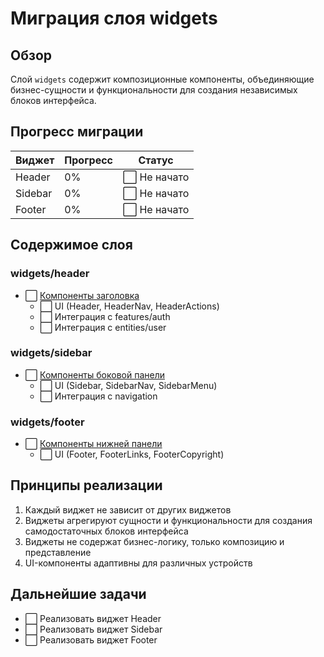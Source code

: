 # Миграция слоя widgets

## Обзор

Слой `widgets` содержит композиционные компоненты, объединяющие бизнес-сущности и функциональности для создания независимых блоков интерфейса.

## Прогресс миграции

| Виджет         | Прогресс | Статус            |
|----------------|----------|-------------------|
| Header         | 0%       | ⬜ Не начато      |
| Sidebar        | 0%       | ⬜ Не начато      |
| Footer         | 0%       | ⬜ Не начато      |

## Содержимое слоя

### widgets/header
- ⬜ [Компоненты заголовка](./header.md)
  - ⬜ UI (Header, HeaderNav, HeaderActions)
  - ⬜ Интеграция с features/auth
  - ⬜ Интеграция с entities/user

### widgets/sidebar
- ⬜ [Компоненты боковой панели](./sidebar.md)
  - ⬜ UI (Sidebar, SidebarNav, SidebarMenu)
  - ⬜ Интеграция с navigation

### widgets/footer
- ⬜ [Компоненты нижней панели](./footer.md)
  - ⬜ UI (Footer, FooterLinks, FooterCopyright)

## Принципы реализации

1. Каждый виджет не зависит от других виджетов
2. Виджеты агрегируют сущности и функциональности для создания самодостаточных блоков интерфейса
3. Виджеты не содержат бизнес-логику, только композицию и представление
4. UI-компоненты адаптивны для различных устройств

## Дальнейшие задачи

- ⬜ Реализовать виджет Header 
- ⬜ Реализовать виджет Sidebar
- ⬜ Реализовать виджет Footer 